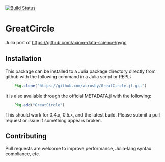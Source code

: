 [![Build Status](https://travis-ci.org/acrosby/GreatCircle.jl.svg?branch=master)](https://travis-ci.org/acrosby/GreatCircle.jl)

# GreatCircle

Julia port of https://github.com/axiom-data-science/pygc

## Installation

This package can be installed to a Julia package directory directly from github with the following command in a Julia script or REPL:

```julia
    Pkg.clone("https://github.com/acrosby/GreatCircle.jl.git")
```

It is also available through the official METADATA.jl with the following:

```julia
    Pkg.add("GreatCircle")
```

This should work for 0.4.x, 0.5.x, and the latest build. Please submit a pull request or issue if something appears broken.

## Contributing

Pull requests are welcome to improve performance, Julia-lang syntax compliance, etc.
